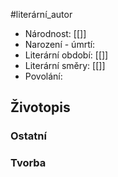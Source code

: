 #literární_autor 

- Národnost: [[]]
- Narození - úmrtí:
- Literární období: [[]]
- Literární směry: [[]]
- Povolání:

## Životopis

### Ostatní
### Tvorba